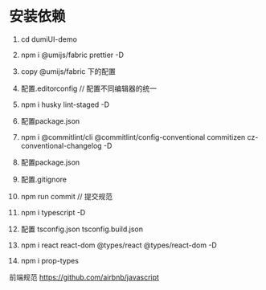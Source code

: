 # 安装依赖

1. cd dumiUI-demo
2. npm i @umijs/fabric prettier -D
3. copy @umijs/fabric 下的配置

4. 配置.editorconfig // 配置不同编辑器的统一

5. npm i husky lint-staged -D
6. 配置package.json
7. npm i @commitlint/cli @commitlint/config-conventional commitizen cz-conventional-changelog -D
8. 配置package.json
9. 配置.gitignore

10. npm run commit // 提交规范
11. npm i typescript -D
12. 配置 tsconfig.json tsconfig.build.json
13. npm i react react-dom @types/react @types/react-dom -D
14. npm i prop-types

前端规范
https://github.com/airbnb/javascript
